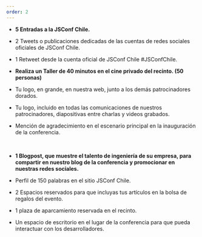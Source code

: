 ```yaml
---
order: 2
---
```


- **5 Entradas a la JSConf Chile.**

- 2 Tweets o publicaciones dedicadas de las cuentas de redes sociales oficiales de JSConf Chile.

- 1 Retweet desde la cuenta oficial de JSConf Chile #JSConfChile.

- **Realiza un Taller de 40 minutos en el cine privado del recinto. (50 personas)**

- Tu logo, en grande, en nuestra web, junto a los demás patrocinadores dorados.

- Tu logo, incluido en todas las comunicaciones de nuestros patrocinadores, diapositivas entre charlas y videos grabados.

- Mención de agradecimiento en el escenario principal en la inauguración de la conferencia.

<br/>

- **1 Blogpost, que muestre el talento de ingeniería de su empresa, para compartir en nuestro blog de la conferencia y promocionar en nuestras redes sociales.**

- Perfil de 150 palabras en el sitio JSConf Chile.

- 2 Espacios reservados para que incluyas tus artículos en la bolsa de regalos del evento.

- 1 plaza de aparcamiento reservada en el recinto.

- Un espacio de escritorio en el lugar de la conferencia para que pueda interactuar con los desarrolladores.
